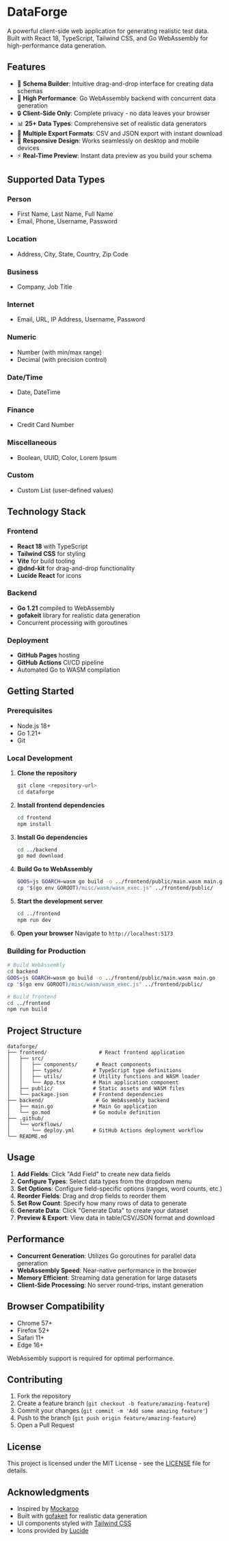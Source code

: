 # DataForge

A powerful client-side web application for generating realistic test data. Built with React 18, TypeScript, Tailwind CSS, and Go WebAssembly for high-performance data generation.

## Features

- 🎯 **Schema Builder**: Intuitive drag-and-drop interface for creating data schemas
- 🚀 **High Performance**: Go WebAssembly backend with concurrent data generation
- 🔒 **Client-Side Only**: Complete privacy - no data leaves your browser
- 📊 **25+ Data Types**: Comprehensive set of realistic data generators
- 📁 **Multiple Export Formats**: CSV and JSON export with instant download
- 📱 **Responsive Design**: Works seamlessly on desktop and mobile devices
- ⚡ **Real-Time Preview**: Instant data preview as you build your schema

## Supported Data Types

### Person
- First Name, Last Name, Full Name
- Email, Phone, Username, Password

### Location
- Address, City, State, Country, Zip Code

### Business
- Company, Job Title

### Internet
- Email, URL, IP Address, Username, Password

### Numeric
- Number (with min/max range)
- Decimal (with precision control)

### Date/Time
- Date, DateTime

### Finance
- Credit Card Number

### Miscellaneous
- Boolean, UUID, Color, Lorem Ipsum

### Custom
- Custom List (user-defined values)

## Technology Stack

### Frontend
- **React 18** with TypeScript
- **Tailwind CSS** for styling
- **Vite** for build tooling
- **@dnd-kit** for drag-and-drop functionality
- **Lucide React** for icons

### Backend
- **Go 1.21** compiled to WebAssembly
- **gofakeit** library for realistic data generation
- Concurrent processing with goroutines

### Deployment
- **GitHub Pages** hosting
- **GitHub Actions** CI/CD pipeline
- Automated Go to WASM compilation

## Getting Started

### Prerequisites
- Node.js 18+ 
- Go 1.21+
- Git

### Local Development

1. **Clone the repository**
   ```bash
   git clone <repository-url>
   cd dataforge
   ```

2. **Install frontend dependencies**
   ```bash
   cd frontend
   npm install
   ```

3. **Install Go dependencies**
   ```bash
   cd ../backend
   go mod download
   ```

4. **Build Go to WebAssembly**
   ```bash
   GOOS=js GOARCH=wasm go build -o ../frontend/public/main.wasm main.go
   cp "$(go env GOROOT)/misc/wasm/wasm_exec.js" ../frontend/public/
   ```

5. **Start the development server**
   ```bash
   cd ../frontend
   npm run dev
   ```

6. **Open your browser**
   Navigate to `http://localhost:5173`

### Building for Production

```bash
# Build WebAssembly
cd backend
GOOS=js GOARCH=wasm go build -o ../frontend/public/main.wasm main.go
cp "$(go env GOROOT)/misc/wasm/wasm_exec.js" ../frontend/public/

# Build frontend
cd ../frontend
npm run build
```

## Project Structure

```
dataforge/
├── frontend/                 # React frontend application
│   ├── src/
│   │   ├── components/      # React components
│   │   ├── types/          # TypeScript type definitions
│   │   ├── utils/          # Utility functions and WASM loader
│   │   └── App.tsx         # Main application component
│   ├── public/             # Static assets and WASM files
│   └── package.json        # Frontend dependencies
├── backend/                 # Go WebAssembly backend
│   ├── main.go             # Main Go application
│   └── go.mod              # Go module definition
├── .github/
│   └── workflows/
│       └── deploy.yml      # GitHub Actions deployment workflow
└── README.md
```

## Usage

1. **Add Fields**: Click "Add Field" to create new data fields
2. **Configure Types**: Select data types from the dropdown menu
3. **Set Options**: Configure field-specific options (ranges, word counts, etc.)
4. **Reorder Fields**: Drag and drop fields to reorder them
5. **Set Row Count**: Specify how many rows of data to generate
6. **Generate Data**: Click "Generate Data" to create your dataset
7. **Preview & Export**: View data in table/CSV/JSON format and download

## Performance

- **Concurrent Generation**: Utilizes Go goroutines for parallel data generation
- **WebAssembly Speed**: Near-native performance in the browser
- **Memory Efficient**: Streaming data generation for large datasets
- **Client-Side Processing**: No server round-trips, instant generation

## Browser Compatibility

- Chrome 57+
- Firefox 52+
- Safari 11+
- Edge 16+

WebAssembly support is required for optimal performance.

## Contributing

1. Fork the repository
2. Create a feature branch (`git checkout -b feature/amazing-feature`)
3. Commit your changes (`git commit -m 'Add some amazing feature'`)
4. Push to the branch (`git push origin feature/amazing-feature`)
5. Open a Pull Request

## License

This project is licensed under the MIT License - see the [LICENSE](LICENSE) file for details.

## Acknowledgments

- Inspired by [Mockaroo](https://mockaroo.com/)
- Built with [gofakeit](https://github.com/brianvoe/gofakeit) for realistic data generation
- UI components styled with [Tailwind CSS](https://tailwindcss.com/)
- Icons provided by [Lucide](https://lucide.dev/)